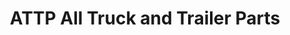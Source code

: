 ---
title: "ATTP All Truck and Trailer Parts"
url: /denver/attp-all-truck-and-trailer-parts/
shop: car parts
---